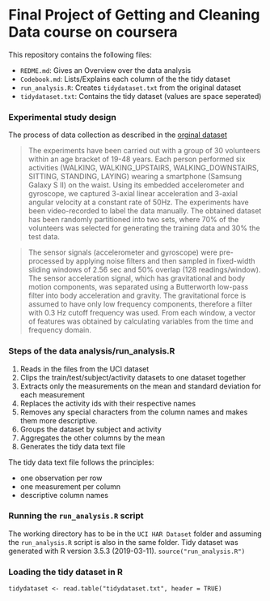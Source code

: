 # Final Project of Getting and Cleaning Data course on coursera 

This repository contains the following files:
  - `REDME.md`: Gives an Overview over the data analysis
  - `Codebook.md`: Lists/Explains each column of the the tidy dataset 
  - `run_analysis.R`: Creates `tidydataset.txt` from the original dataset 
  - `tidydataset.txt`: Contains the tidy dataset (values are space seperated)
  
### Experimental study design
The process of data collection as described in the [orginal dataset](http://archive.ics.uci.edu/ml/datasets/Human+Activity+Recognition+Using+Smartphones)
>The experiments have been carried out with a group of 30 volunteers within an age bracket of 19-48 years. Each person performed six activities (WALKING, WALKING_UPSTAIRS, WALKING_DOWNSTAIRS, SITTING, STANDING, LAYING) wearing a smartphone (Samsung Galaxy S II) on the waist. Using its embedded accelerometer and gyroscope, we captured 3-axial linear acceleration and 3-axial angular velocity at a constant rate of 50Hz. The experiments have been video-recorded to label the data manually. The obtained dataset has been randomly partitioned into two sets, where 70% of the volunteers was selected for generating the training data and 30% the test data. 

>The sensor signals (accelerometer and gyroscope) were pre-processed by applying noise filters and then sampled in fixed-width sliding windows of 2.56 sec and 50% overlap (128 readings/window). The sensor acceleration signal, which has gravitational and body motion components, was separated using a Butterworth low-pass filter into body acceleration and gravity. The gravitational force is assumed to have only low frequency components, therefore a filter with 0.3 Hz cutoff frequency was used. From each window, a vector of features was obtained by calculating variables from the time and frequency domain.
  
### Steps of the data analysis/run_analysis.R
1. Reads in the files from the UCI dataset 
2. Clips the train/test/subject/activity datasets to one dataset together
3. Extracts only the measurements on the mean and standard deviation for each measurement
4. Replaces the activity ids with their respective names
5. Removes any special characters from the column names and makes them more descriptive.
6. Groups the dataset by subject and activity
7. Aggregates the other columns by the mean
8. Generates the tidy data text file

The tidy data text file follows the principles:
 - one observation per row
 - one measurement per column
 - descriptive column names


### Running the `run_analysis.R` script
The working directory has to be in the `UCI HAR Dataset` folder and assuming the `run_analysis.R` script is also in the same folder. Tidy dataset was generated with R version 3.5.3 (2019-03-11).
`source("run_analysis.R")`

### Loading the tidy dataset in R 
`tidydataset <- read.table("tidydataset.txt", header = TRUE)`
